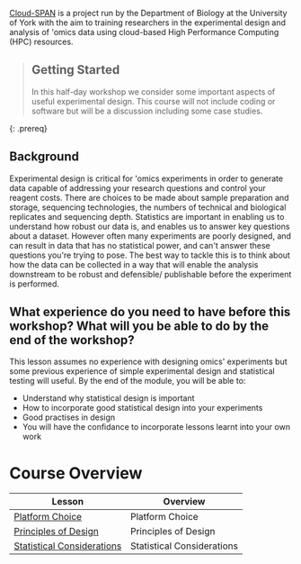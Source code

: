 ---
---
[Cloud-SPAN](https://cloud-span.york.ac.uk) is a project run by the Department of Biology at the University of York with the aim to training researchers in the experimental design and analysis of 'omics data using cloud-based High Performance Computing (HPC) resources.


> ## Getting Started
>
> In this half-day workshop we consider some important aspects of useful experimental design. This course will not include coding or software but will be a discussion including some case studies. 
>
{: .prereq}

## Background
Experimental design is critical for 'omics experiments in order to generate data capable of addressing your research questions and control your reagent costs. There are choices to be made about sample preparation and storage, sequencing technologies, the numbers of technical and biological replicates and sequencing depth. Statistics are important in enabling us to understand how robust our data is, and enables us to answer key questions about a dataset. However often many experiments are poorly designed, and can result in data that has no statistical power, and can't answer these questions you're trying to pose. The best way to tackle this is to think about how the data can be collected in a way that will enable the analysis downstream to be robust and defensible/ publishable before the experiment is performed.



## What experience do you need to have before this workshop? What will you be able to do by the end of the workshop?

This lesson assumes no experience with designing omics' experiments but some previous experience of simple experimental design and statistical testing will useful.
By the end of the module, you will be able to:

- Understand why statistical design is important
- How to incorporate good statistical design into your experiments
- Good practises in design
- You will have the confidance to incorporate lessons learnt into your own work


# Course Overview

| Lesson                     | Overview |
| -------------------------- | ---------|
| [Platform Choice ](https://cloud-span.github.io/experimental_design01-casestudies/01-platform/index.html) | Platform Choice |
| [Principles of Design](https://cloud-span.github.io/experimental_design01-casestudies/02-design/index.html) | Principles of Design |
| [Statistical Considerations](https://cloud-span.github.io/experimental_design01-casestudies/03-statistical-analysis/index.html) | Statistical Considerations |
